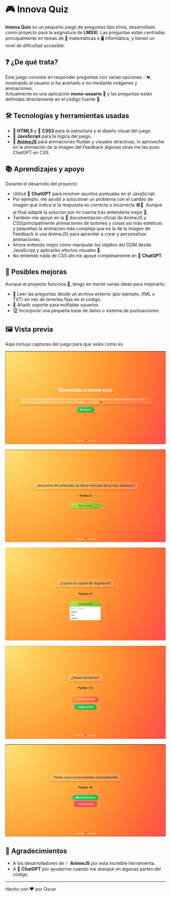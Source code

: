 # 🎮 Innova Quiz

**Innova Quiz** es un pequeño juego de preguntas tipo trivia, desarrollado como proyecto para la asignatura de **LMSXI**. Las preguntas están centradas principalmente en temas de 🧮 matemáticas e 🖥️ informática, y tienen un nivel de dificultad accesible.

## ❓ ¿De qué trata?

Este juego consiste en responder preguntas con varias opciones ✅❌, mostrando al usuario si ha acertado o no mediante imágenes y animaciones.  
Actualmente es una aplicación **mono-usuario** 👤 y las preguntas están definidas directamente en el código fuente 🧾.

## 🛠️ Tecnologías y herramientas usadas

- 🧱 **HTML5** y 🎨 **CSS3** para la estructura y el diseño visual del juego.
- 🧠 **JavaScript** para la lógica del juego.
- 💫 [**AnimeJS**](https://animejs.com/) para animaciones fluidas y visuales atractivas, lo aproveche en la animación de la imagen del Feedback algunas otras me las puso ChatGPT en CSS.

## 📚 Aprendizajes y apoyo

Durante el desarrollo del proyecto:

- Utilicé 🤖 **ChatGPT** para resolver asuntos puntuales en el JavaScript.
- Por ejemplo, me ayudó a solucionar un problema con el cambio de imagen que indica si la respuesta es correcta o incorrecta 🟢🔴. Aunque al final adapté la solución por mi cuenta tras entenderla mejor 🧠.
- También me apoyé en la 📖 documentación oficial de AnimeJS y CSS(principalmente animaciones de botones y cosas así más esteticas y pequeñas la animacion más compleja que es la de la imagen de Feedback si usa AnimeJS) para aprender a crear y personalizar animaciones.
- Ahora entiendo mejor cómo manipular los objetos del DOM desde JavaScript y aplicarles efectos visuales 🎯.
- No entiendo nada de CSS ahí me apoye completamente en 🤖 **ChatGPT**.

## 🚀 Posibles mejoras

Aunque el proyecto funciona 🎉, tengo en mente varias ideas para mejorarlo:

- 📂 Leer las preguntas desde un archivo externo (por ejemplo, XML o TXT) en vez de tenerlas fijas en el código.
- 👥 Añadir soporte para múltiples usuarios.
- 🏆 Incorporar una pequeña base de datos o sistema de puntuaciones.

## 🖼️ Vista previa
Aquí incluyo capturas del juego para que veáis como es

![Pantalla de Inicio](image.png)

![Ejemplocon Preguntas](image-1.png)

![Ejemplo con seleccion de respuestas](image-2.png)

![Pantalla redención](pantallaRedencion.png)

![Pantalla final](pantallaFinal.png)

## 🙌 Agradecimientos

- A los desarrolladores de ✨ **AnimeJS** por esta increíble herramienta.
- A 🤖 **ChatGPT** por ayudarme cuando me atasqué en algunas partes del código.

--------------------
Hecho con ❤️ por Oscar


